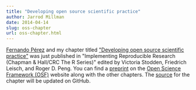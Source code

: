 ```yaml
---
title: "Developing open source scientific practice"
author: Jarrod Millman
date: 2014-04-14
slug: oss-chapter
url: oss-chapter.html
---
```


[Fernando Pérez](http://fperez.org/) and my chapter titled ["Developing open
source scientific practice"](http://www.jarrodmillman.com/publications/millman2014developing.pdf)
was just published in "Implementing Reproducible Research (Chapman & Hall/CRC The R Series)"
edited by Victoria Stodden, Friedrich Leisch, and Roger D. Peng. You can find a
[preprint](https://osf.io/h9gsd/) on the [Open Science Framework (OSF)](https://osf.io)
website along with the other chapters. The [source](https://github.com/fperez/repro-chapter-oss)
for the chapter will be updated on GitHub.
